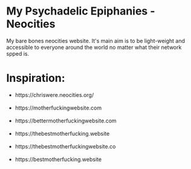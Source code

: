 # My Psychadelic Epiphanies -Neocities
My bare bones neocities website. It's main aim is to be light-weight and accessible to everyone around the world no matter what their network spped is. 

# Inspiration:
<ul>
<li>https://chriswere.neocities.org/</li> <br>
<li>https://motherfuckingwebsite.com</li> <br>
<li>https://bettermotherfuckingwebsite.com</li> <br>
<li>https://thebestmotherfucking.website</li> <br>
<li>https://thebestmotherfuckingwebsite.co</li> <br>
<li>https://bestmotherfucking.website</li> <br>
</ul>
